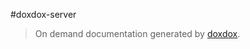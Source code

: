#doxdox-server

> On demand documentation generated by [doxdox](https://github.com/neogeek/doxdox).

